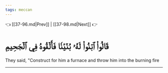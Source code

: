 ```yaml
---
tags: meccan
---
```


👈 [[37-96.md|Prev]] | [[37-98.md|Next]] 👉

# قَالُواْ ٱبۡنُواْ لَهُۥ بُنۡيَٰنٗا فَأَلۡقُوهُ فِي ٱلۡجَحِيمِ

They said, "Construct for him a furnace and throw him into the burning fire

---

